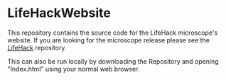 # LifeHackWebsite

This repository contains the source code for the LifeHack microscope's website. If you are looking for the microscope release please see the <a href="https://github.com/HoldenLab/LifeHack">LifeHack</a> repository

This can also be run locally by downloading the Repository and opening "Index.html" using your normal web browser.
